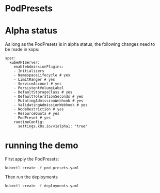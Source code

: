 # PodPresets

# Alpha status
As long as the PodPresets is in alpha status, the following changes need to be made in kops:

```
spec:
  kubeAPIServer:
    enableAdmissionPlugins:
    - Initializers
    - NamespaceLifecycle # yes
    - LimitRanger # yes
    - ServiceAccount # yes
    - PersistentVolumeLabel
    - DefaultStorageClass # yes
    - DefaultTolerationSeconds # yes
    - MutatingAdmissionWebhook # yes
    - ValidatingAdmissionWebhook # yes
    - NodeRestriction # yes
    - ResourceQuota # yes
    - PodPreset # yes
    runtimeConfig:
      settings.k8s.io/v1alpha1: "true"

```

# running the demo
First apply the PodPresets:
```
kubectl create -f pod-presets.yaml
```

Then run the deployments
```
kubectl create -f deployments.yaml
```
